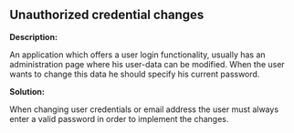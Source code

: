 
Unauthorized credential changes
-------

**Description:**

An application which offers a user login functionality, usually has an administration page where his user-data can be modified. When the user wants to change this data he should specify his current password.


**Solution:**

When changing user credentials or email address the user must always enter a valid password in order to implement the changes.

	
